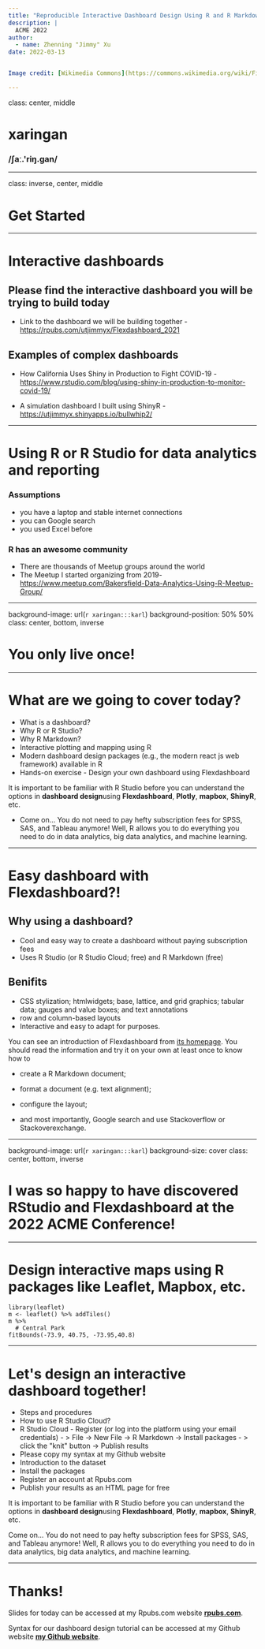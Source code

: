 ```yaml
---
title: "Reproducible Interactive Dashboard Design Using R and R Markdown :-)"
description: |
  ACME 2022
author:
  - name: Zhenning "Jimmy" Xu
date: 2022-03-13


Image credit: [Wikimedia Commons](https://commons.wikimedia.org/wiki/File:Sharingan_triple.svg)

---
```

class: center, middle

# xaringan

### /ʃaː.'riŋ.ɡan/

---
class: inverse, center, middle

# Get Started

---
# Interactive dashboards

## Please find the interactive dashboard you will be trying to build today 

- Link to the dashboard we will be building together - https://rpubs.com/utjimmyx/Flexdashboard_2021

## Examples of complex dashboards 

- How California Uses Shiny in Production to Fight COVID-19 - https://www.rstudio.com/blog/using-shiny-in-production-to-monitor-covid-19/

- A simulation dashboard I built using ShinyR - https://utjimmyx.shinyapps.io/bullwhip2/

---

# Using R or R Studio for data analytics and reporting

### Assumptions
- you have a laptop and stable internet connections
- you can Google search
- you used Excel before

### R has an awesome community
- There are thousands of Meetup groups around the world
- The Meetup I started organizing from 2019- https://www.meetup.com/Bakersfield-Data-Analytics-Using-R-Meetup-Group/


---
background-image: url(`r xaringan:::karl`)
background-position: 50% 50%
class: center, bottom, inverse

# You only live once!

---
# What are we going to cover today?

- What is a dashboard?  
- Why R or R Studio?
- Why R Markdown?
- Interactive plotting and mapping using R
- Modern dashboard design packages (e.g., the modern react js web framework) available in R
- Hands-on exercise - Design your own dashboard using Flexdashboard

It is important to be familiar with R Studio before you can understand the options in **dashboard design**using **Flexdashboard**, **Plotly**, **mapbox**, **ShinyR**, etc.

- Come on... You do not need to pay hefty subscription fees for SPSS, SAS, and Tableau anymore! Well, R allows you to do everything you need to do in data analytics, big data analytics, and machine learning.
---

# Easy dashboard with Flexdashboard?!

## Why using a dashboard?

- Cool and easy way to create a dashboard without paying subscription fees 
- Uses R Studio (or R Studio Cloud; free) and R Markdown (free)

## Benifits
- CSS stylization; htmlwidgets; base, lattice, and grid graphics; tabular data; gauges and value boxes; and text annotations
- row and column-based layouts
- Interactive and easy to adapt for purposes.

You can see an introduction of Flexdashboard from [its homepage](https://pkgs.rstudio.com/flexdashboard/). You should read the information and try it on your own at least once to know how to

- create a R Markdown document;

- format a document (e.g. text alignment);

- configure the layout;

- and most importantly, Google search and use Stackoverflow or Stackoverexchange.

---
background-image: url(`r xaringan:::karl`)
background-size: cover
class: center, bottom, inverse

# I was so happy to have discovered RStudio and Flexdashboard at the 2022 ACME Conference!

---
# Design interactive maps using R packages like Leaflet, Mapbox, etc.

```{r out.width='100%', fig.height=6, eval=require('leaflet')}
library(leaflet)
m <- leaflet() %>% addTiles()
m %>%
  # Central Park
fitBounds(-73.9, 40.75, -73.95,40.8)
```

---

# Let's design an interactive dashboard together!

- Steps and procedures 
- How to use R Studio Cloud?
- R Studio Cloud - Register (or log into the platform using your email credentials) - > File -> New File -> R Markdown -> Install packages - > click the "knit" button -> Publish results
- Please copy my syntax at my Github website
- Introduction to the dataset
- Install the packages
- Register an account at Rpubs.com
- Publish your results as an HTML page for free

It is important to be familiar with R Studio before you can understand the options in **dashboard design**using **Flexdashboard**, **Plotly**, **mapbox**, **ShinyR**, etc.

Come on... You do not need to pay hefty subscription fees for SPSS, SAS, and Tableau anymore! Well, R allows you to do everything you need to do in data analytics, big data analytics, and machine learning.

---


# Thanks!

Slides for today can be accessed at my Rpubs.com website [**rpubs.com**](https://rpubs.com/utjimmyx).

Syntax for our dashboard design tutorial can be accessed at my Github website [**my Github website**](https://github.com/utjimmyx).


